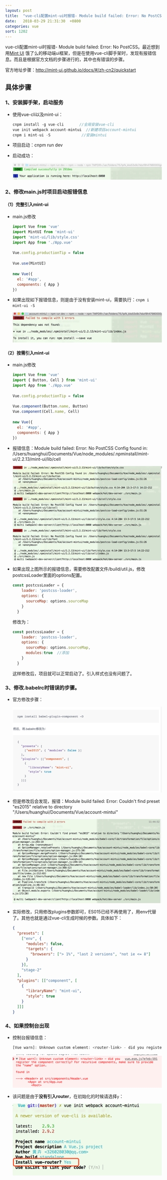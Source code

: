 ```yaml
---
layout: post
title:  "vue-cli配置mint-ui时报错- Module build failed: Error: No PostCSS"
date:   2018-03-29 21:31:30  +0800
categories: vue
sort: 1202
---
```


vue-cli配置mint-ui时报错- Module build failed: Error: No PostCSS。最近想到用[Mint UI](http://mint-ui.github.io/docs/#/zh-cn2/quickstart) 饿了么的移动端ui框架，但是在使用vue-cli脚手架时，发现有报错信息。而且是根据官方文档的步骤进行的，其中也有错误的步骤。

官方地址步骤：http://mint-ui.github.io/docs/#/zh-cn2/quickstart

## 具体步骤

### 1、安装脚手架，启动服务

- 使用vue-cli以及mint-ui：

  ```js
  cnpm install -g vue-cli       //全局安装vue-cli
  vue init webpack account-mintui  //新建项目account-mintui
  cnpm i mint-ui -S              //安装mintui
  ```

- 项目启动：cnpm run dev

- 启动成功：

  ![效果图](../../assets/vue/0201.png)


### 2、修改main.js时项目启动报错信息

#### （1）完整引入mint-ui

- main.js修改

    ```js
    import Vue from 'vue'
    import MintUI from 'mint-ui'
    import 'mint-ui/lib/style.css'
    import App from './App.vue'

    Vue.config.productionTip = false

    Vue.use(MintUI)

    new Vue({
      el: '#app',
      components: { App }
    })
    ```

- 如果出现如下报错信息，则是由于没有安装mint-ui，需要执行：`cnpm i mint-ui -S  `

    ![效果图](../../assets/vue/0202.png)

#### （2）按需引入mint-ui

- main.js修改

    ```js
    import Vue from 'vue'
    import { Button, Cell } from 'mint-ui'
    import App from './App.vue'

    Vue.config.productionTip = false

    Vue.component(Button.name, Button)
    Vue.component(Cell.name, Cell)

    new Vue({
      el: '#app',
      components: { App }
    })
    ```

- 报错信息：Module build failed: Error: No PostCSS Config found in: /Users/huanghui/Documents/Vue/node_modules/.npminstall/mint-ui/2.2.13/mint-ui/lib/cell

    ![效果图](../../assets/vue/0203.png)


- 如果出现上图所示的报错信息，需要修改配置文件/build/util.js，修改postcssLoader里面的options配置。

  ```js
  const postcssLoader = {
      loader: 'postcss-loader',
      options: {
        sourceMap: options.sourceMap
      }
    }
  ```

  修改为：

  ```js
  const postcssLoader = {
      loader: 'postcss-loader',
      options: {
        sourceMap: options.sourceMap,
        modules:true  //添加
      }
    }
  ```

  这样修改后，项目就可以正常启动了。引入样式也没有问题了。

### 3、修改.babelrc时错误的步骤。

- 官方修改步骤：

  ![效果图](../../assets/vue/0204.png)

- 但是修改后会发现，报错：Module build failed: Error: Couldn't find preset "es2015" relative to directory "/Users/huanghui/Documents/Vue/account-mintui"

  ![效果图](../../assets/vue/0205.png)

- 实际修改，只用修改plugins参数即可，ES015已经不再使用了，用env代替了。其他也就是通过vue-cli生成时候的参数。具体如下：

  ```json
  {
    "presets": [
      ["env", {
        "modules": false,
        "targets": {
          "browsers": ["> 1%", "last 2 versions", "not ie <= 8"]
        }
      }],
      "stage-2"
    ],
    "plugins": [["component", [
      {
        "libraryName": "mint-ui",
        "style": true
      }
    ]]]
  }
  ```

### 4、如果控制台出现

- 控制台报错信息：

  ```js
  [Vue warn]: Unknown custom element: <router-link> - did you register the component correctly? For recursive components, make sure to provide the "name" option.
  ```

  ![效果图](../../assets/vue/0206.png)

- 该问题是由于**没有引入router**，在初始化的时候请选择`y`：

  ![效果图](../../assets/vue/0207.png)

